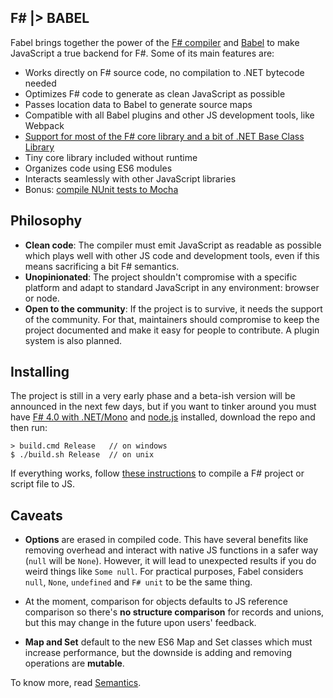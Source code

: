 ## F# |> BABEL

Fabel brings together the power of the [F# compiler](http://fsharp.github.io/FSharp.Compiler.Service/) and [Babel](http://babeljs.io) to make JavaScript a true backend for F#. Some of its main features are:

- Works directly on F# source code, no compilation to .NET bytecode needed
- Optimizes F# code to generate as clean JavaScript as possible
- Passes location data to Babel to generate source maps
- Compatible with all Babel plugins and other JS development tools, like Webpack
- [Support for most of the F# core library and a bit of .NET Base Class Library](docs/compatibility.md)
- Tiny core library included without runtime
- Organizes code using ES6 modules 
- Interacts seamlessly with other JavaScript libraries
- Bonus: [compile NUnit tests to Mocha](docs/testing.md)

## Philosophy

- **Clean code**: The compiler must emit JavaScript as readable as possible which plays well with other JS code and development tools, even if this means sacrificing a bit F# semantics. 
- **Unopinionated**: The project shouldn't compromise with a specific platform and adapt to standard JavaScript in any environment: browser or node.
- **Open to the community**: If the project is to survive, it needs the support of the community. For that, maintainers should compromise to keep the project documented and make it easy for people to contribute. A plugin system is also planned.

## Installing

The project is still in a very early phase and a beta-ish version will be announced in the next few days, but if you want to tinker around you must have [F# 4.0 with .NET/Mono](http://fsharp.org) and [node.js](https://nodejs.org) installed, download the repo and then run:
```
> build.cmd Release   // on windows    
$ ./build.sh Release  // on unix
```
If everything works, follow [these instructions](docs/compiling.md) to compile a F# project or script file to JS.

## Caveats

- **Options** are erased in compiled code. This have several benefits like removing overhead and interact with native JS functions in a safer way (`null` will be `None`). However, it will lead to unexpected results if you do weird things like `Some null`. For practical purposes, Fabel considers `null`, `None`, `undefined` and `F# unit` to be the same thing.

- At the moment, comparison for objects defaults to JS reference comparison so there's **no structure comparison** for records and unions, but this may change in the future upon users' feedback.

- **Map and Set** default to the new ES6 Map and Set classes which must increase performance, but the downside is adding and removing operations are **mutable**.

To know more, read [Semantics](docs/semantics.md).
    